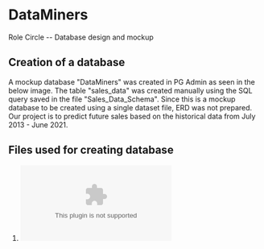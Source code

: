 # DataMiners

Role Circle -- Database design and mockup

## Creation of a database

A mockup database "DataMiners" was created in PG Admin as seen in the below image. The table "sales_data" was created manually using the SQL query saved in the file "Sales_Data_Schema". Since this is a mockup database to be created using a single dataset file, ERD was not prepared. Our project is to predict future sales based on the historical data from July 2013 - June 2021.

## Files used for creating database

1) ![Sales_Data - Only the columns we need](https://github.com/shayanafzal/DataMiners/blob/yashodhan/Sales_Data%20-%20Only%20the%20columns%20we%20need.csv)

